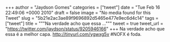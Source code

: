 
+++
author = "Jaydson Gomes"
categories = ["tweet"]
date = "Tue Feb 16 22:49:06 +0000 2010"
draft = false
image = "No media found for this Tweet"
slug = "5b21e2ac3ae89f9696892d5465e477e9ec6d4c14"
tags = ["tweet"]
title = """Na verdade acho que essa ..."""
tweet = true
tweet_url = "https://twitter.com/jaydson/status/9205946166"
+++
Na verdade acho que essa é a melhor capa. http://tinyurl.com/ygwxg5v #NOFX é foda.
